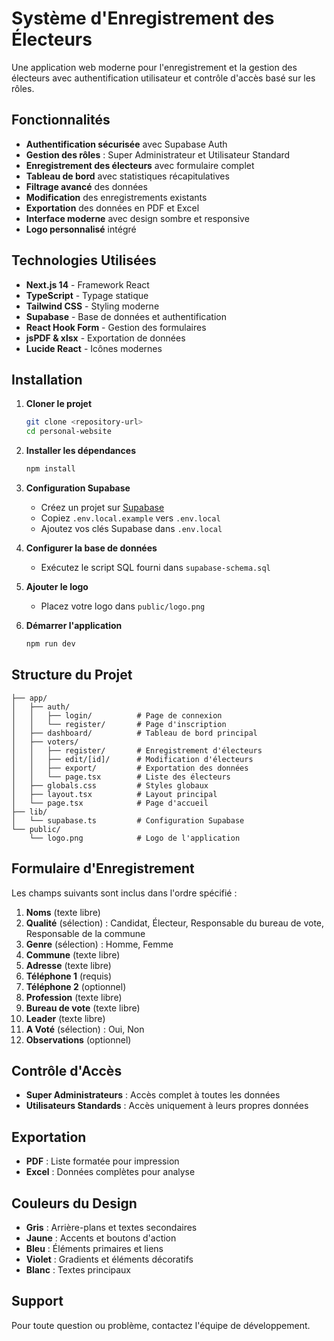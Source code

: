 # Système d'Enregistrement des Électeurs

Une application web moderne pour l'enregistrement et la gestion des électeurs avec authentification utilisateur et contrôle d'accès basé sur les rôles.

## Fonctionnalités

- **Authentification sécurisée** avec Supabase Auth
- **Gestion des rôles** : Super Administrateur et Utilisateur Standard
- **Enregistrement des électeurs** avec formulaire complet
- **Tableau de bord** avec statistiques récapitulatives
- **Filtrage avancé** des données
- **Modification** des enregistrements existants
- **Exportation** des données en PDF et Excel
- **Interface moderne** avec design sombre et responsive
- **Logo personnalisé** intégré

## Technologies Utilisées

- **Next.js 14** - Framework React
- **TypeScript** - Typage statique
- **Tailwind CSS** - Styling moderne
- **Supabase** - Base de données et authentification
- **React Hook Form** - Gestion des formulaires
- **jsPDF & xlsx** - Exportation de données
- **Lucide React** - Icônes modernes

## Installation

1. **Cloner le projet**
   ```bash
   git clone <repository-url>
   cd personal-website
   ```

2. **Installer les dépendances**
   ```bash
   npm install
   ```

3. **Configuration Supabase**
   - Créez un projet sur [Supabase](https://supabase.com)
   - Copiez `.env.local.example` vers `.env.local`
   - Ajoutez vos clés Supabase dans `.env.local`

4. **Configurer la base de données**
   - Exécutez le script SQL fourni dans `supabase-schema.sql`

5. **Ajouter le logo**
   - Placez votre logo dans `public/logo.png`

6. **Démarrer l'application**
   ```bash
   npm run dev
   ```

## Structure du Projet

```
├── app/
│   ├── auth/
│   │   ├── login/          # Page de connexion
│   │   └── register/       # Page d'inscription
│   ├── dashboard/          # Tableau de bord principal
│   ├── voters/
│   │   ├── register/       # Enregistrement d'électeurs
│   │   ├── edit/[id]/      # Modification d'électeurs
│   │   ├── export/         # Exportation des données
│   │   └── page.tsx        # Liste des électeurs
│   ├── globals.css         # Styles globaux
│   ├── layout.tsx          # Layout principal
│   └── page.tsx            # Page d'accueil
├── lib/
│   └── supabase.ts         # Configuration Supabase
└── public/
    └── logo.png            # Logo de l'application
```

## Formulaire d'Enregistrement

Les champs suivants sont inclus dans l'ordre spécifié :

1. **Noms** (texte libre)
2. **Qualité** (sélection) : Candidat, Électeur, Responsable du bureau de vote, Responsable de la commune
3. **Genre** (sélection) : Homme, Femme
4. **Commune** (texte libre)
5. **Adresse** (texte libre)
6. **Téléphone 1** (requis)
7. **Téléphone 2** (optionnel)
8. **Profession** (texte libre)
9. **Bureau de vote** (texte libre)
10. **Leader** (texte libre)
11. **A Voté** (sélection) : Oui, Non
12. **Observations** (optionnel)

## Contrôle d'Accès

- **Super Administrateurs** : Accès complet à toutes les données
- **Utilisateurs Standards** : Accès uniquement à leurs propres données

## Exportation

- **PDF** : Liste formatée pour impression
- **Excel** : Données complètes pour analyse

## Couleurs du Design

- **Gris** : Arrière-plans et textes secondaires
- **Jaune** : Accents et boutons d'action
- **Bleu** : Éléments primaires et liens
- **Violet** : Gradients et éléments décoratifs
- **Blanc** : Textes principaux

## Support

Pour toute question ou problème, contactez l'équipe de développement.
